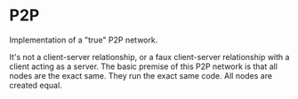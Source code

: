 P2P
===

Implementation of a "true" P2P network.

It's not a client-server relationship, or a faux client-server relationship with a client acting as a server. The basic premise of this P2P network is that all nodes are the exact same. They run the exact same code. All nodes are created equal.
